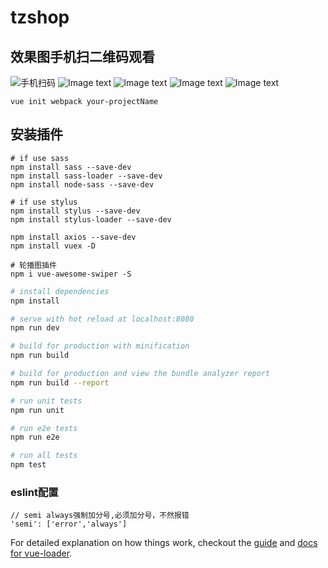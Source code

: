 # tzshop

## 效果图手机扫二维码观看
![手机扫码](./code.png) 
![Image text](./images/tzshop.gif)
![Image text](./images/1.png)
![Image text](./images/2.png)
![Image text](./images/3.png)

```
vue init webpack your-projectName
```
## 安装插件
```
# if use sass
npm install sass --save-dev
npm install sass-loader --save-dev
npm install node-sass --save-dev

# if use stylus
npm install stylus --save-dev
npm install stylus-loader --save-dev

npm install axios --save-dev
npm install vuex -D

# 轮播图插件
npm i vue-awesome-swiper -S
```

``` bash
# install dependencies
npm install

# serve with hot reload at localhost:8080
npm run dev

# build for production with minification
npm run build

# build for production and view the bundle analyzer report
npm run build --report

# run unit tests
npm run unit

# run e2e tests
npm run e2e

# run all tests
npm test
```

### eslint配置
```
// semi always强制加分号,必须加分号，不然报错
'semi': ['error','always']
```

For detailed explanation on how things work, checkout the [guide](http://vuejs-templates.github.io/webpack/) and [docs for vue-loader](http://vuejs.github.io/vue-loader).

